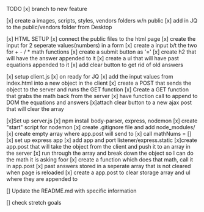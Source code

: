 TODO
[x] branch to new feature

[x] create a images, scripts, styles, vendors folders w/n public
    [x] add in JQ to the public/vendors folder from Desktop

[x] HTML SETUP
    [x] connect the public files to the html page
    [x] create the input for 2 seperate values(numbers) in a form
    [x] create a input b/t the two for + - / * math functions
    [x] create a submit button as '='
    [x] create h2 that will have the answer appended to it
    [x] create a ul that will have past equations appended to it 
    [x] add clear button to get rid of old answers

[x] setup client.js
    [x] on ready for JQ
    [x] add the input values from index.html into a new object in the client
        [x] create a POST that sends the object to the server and runs the GET function
    [x] Create a GET function that grabs the math back from the server 
        [x] have function call to append to DOM the equations and answers
    [x]attach clear button to a new ajax post that will clear the array

[x]Set up server.js
    [x] npm install body-parser, express, nodemon
    [x] create "start" script for nodemon
    [x] create .gitignore file and add node_modules/
    [x] create empty array where app.post will send to
        [x] call mathNums = []
    [x] set up express app
        [x] add app and port listener/express.static
    [x]create app.post that will take the object from the client and push it to an array in the server
        [x] run through the array and break down the object so I can do the math it is asking foor
            [x] create a function which does that math, call it in app.post
        [x] past answers stored in a seperate array that is not cleared when page is reloaded
    [x] create a app.post to clear storage array and ul where they are appended to         

[] Update the README.md with specific information

[] check stretch goals
